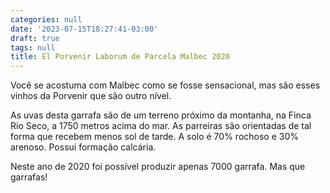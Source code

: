 ```yaml
---
categories: null
date: '2023-07-15T18:27:41-03:00'
draft: true
tags: null
title: El Porvenir Laborum de Parcela Malbec 2020
---
```


Você se acostuma com Malbec como se fosse sensacional, mas são esses vinhos da Porvenir que são outro nível.

As uvas desta garrafa são de um terreno próximo da montanha, na Finca Rio Seco, a 1750 metros acima do mar. As parreiras são orientadas de tal forma que recebem menos sol de tarde. A solo é 70% rochoso e 30% arenoso. Possui formação calcária.

Neste ano de 2020 foi possível produzir apenas 7000 garrafa. Mas que garrafas!